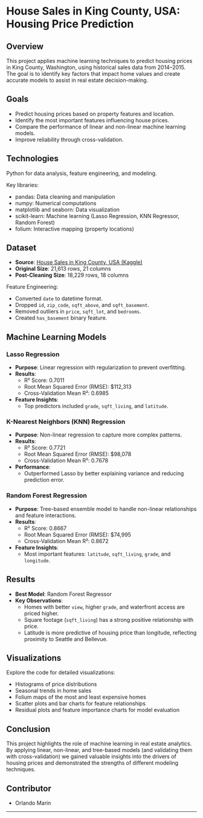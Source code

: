 # House Sales in King County, USA: Housing Price Prediction

## Overview
This project applies machine learning techniques to predict housing prices in King County, Washington, using historical sales data from 2014–2015.  
The goal is to identify key factors that impact home values and create accurate models to assist in real estate decision-making.

## Goals
- Predict housing prices based on property features and location.
- Identify the most important features influencing house prices.
- Compare the performance of linear and non-linear machine learning models.
- Improve reliability through cross-validation.

## Technologies
Python for data analysis, feature engineering, and modeling.

Key libraries:
- pandas: Data cleaning and manipulation
- numpy: Numerical computations
- matplotlib and seaborn: Data visualization
- scikit-learn: Machine learning (Lasso Regression, KNN Regressor, Random Forest)
- folium: Interactive mapping (property locations)

## Dataset
- **Source**: [House Sales in King County, USA (Kaggle)](https://www.kaggle.com/datasets/harlfoxem/housesalesprediction)
- **Original Size**: 21,613 rows, 21 columns
- **Post-Cleaning Size**: 18,229 rows, 18 columns

Feature Engineering:
- Converted `date` to datetime format.
- Dropped `id`, `zip_code`, `sqft_above`, and `sqft_basement`.
- Removed outliers in `price`, `sqft_lot`, and `bedrooms`.
- Created `has_basement` binary feature.

## Machine Learning Models

### Lasso Regression
- **Purpose**: Linear regression with regularization to prevent overfitting.
- **Results**:
  - R² Score: 0.7011
  - Root Mean Squared Error (RMSE): \$112,313
  - Cross-Validation Mean R²: 0.6985
- **Feature Insights**:
  - Top predictors included `grade`, `sqft_living`, and `latitude`.

### K-Nearest Neighbors (KNN) Regression
- **Purpose**: Non-linear regression to capture more complex patterns.
- **Results**:
  - R² Score: 0.7721
  - Root Mean Squared Error (RMSE): \$98,078
  - Cross-Validation Mean R²: 0.7678
- **Performance**:
  - Outperformed Lasso by better explaining variance and reducing prediction error.

### Random Forest Regression
- **Purpose**: Tree-based ensemble model to handle non-linear relationships and feature interactions.
- **Results**:
  - R² Score: 0.8667
  - Root Mean Squared Error (RMSE): \$74,995
  - Cross-Validation Mean R²: 0.8672
- **Feature Insights**:
  - Most important features: `latitude`, `sqft_living`, `grade`, and `longitude`.

## Results
- **Best Model**: Random Forest Regressor
- **Key Observations**:
  - Homes with better `view`, higher `grade`, and waterfront access are priced higher.
  - Square footage (`sqft_living`) has a strong positive relationship with price.
  - Latitude is more predictive of housing price than longitude, reflecting proximity to Seattle and Bellevue.

## Visualizations
Explore the code for detailed visualizations:
- Histograms of price distributions
- Seasonal trends in home sales
- Folium maps of the most and least expensive homes
- Scatter plots and bar charts for feature relationships
- Residual plots and feature importance charts for model evaluation

## Conclusion
This project highlights the role of machine learning in real estate analytics.  
By applying linear, non-linear, and tree-based models (and validating them with cross-validation) we gained valuable insights into the drivers of housing prices and demonstrated the strengths of different modeling techniques.

## Contributor
- Orlando Marin

---
